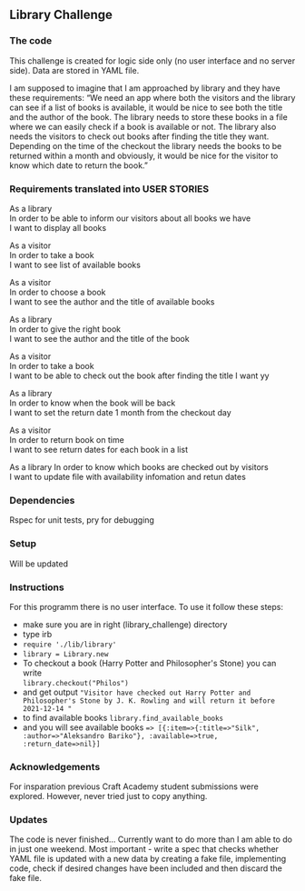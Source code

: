 ## Library Challenge

### The code

This challenge is created for logic side only (no user interface and no server side). Data are stored in YAML file.

I am supposed to imagine that I am approached by library and they have these requirements:
“We need an app where both the visitors and the library can see if a list of books is available, it would be nice to see both the title and the author of the book. The library needs to store these books in a file where we can easily check if a book is available or not. The library also needs the visitors to check out books after finding the title they want. Depending on the time of the checkout the library needs the books to be returned within a month and obviously, it would be nice for the visitor to know which date to return the book.”

### Requirements translated into USER STORIES

As a library  
In order to be able to inform our visitors about all books we have  
I want to display all books

As a visitor  
In order to take a book  
I want to see list of available books

As a visitor  
In order to choose a book  
I want to see the author and the title of available books

As a library  
In order to give the right book  
I want to see the author and the title of the book

As a visitor  
In order to take a book  
I want to be able to check out the book after finding the title I want yy

As a library  
In order to know when the book will be back  
I want to set the return date 1 month from the checkout day

As a visitor  
In order to return book on time  
I want to see return dates for each book in a list

As a library
In order to know which books are checked out by visitors  
I want to update file with availability infomation and retun dates

### Dependencies

Rspec for unit tests, pry for debugging

### Setup

Will be updated

### Instructions

For this programm there is no user interface. To use it follow these steps:

- make sure you are in right (library_challenge) directory
- type irb
- `require './lib/library'`
- `library = Library.new `
- To checkout a book (Harry Potter and Philosopher's Stone) you can write  
  `library.checkout("Philos") `
- and get output `"Visitor have checked out Harry Potter and Philosopher's Stone by J. K. Rowling and will return it before 2021-12-14 " `
- to find available books `library.find_available_books `
- and you will see available books `=> [{:item=>{:title=>"Silk", :author=>"Aleksandro Bariko"}, :available=>true, :return_date=>nil}]`

### Acknowledgements

For insparation previous Craft Academy student submissions were explored.
However, never tried just to copy anything.

### Updates

The code is never finished... Currently want to do more than I am able to do in just one weekend.
Most important - write a spec that checks whether YAML file is updated with a new data by creating a fake file,
implementing code, check if desired changes have been included and then discard the fake file.
